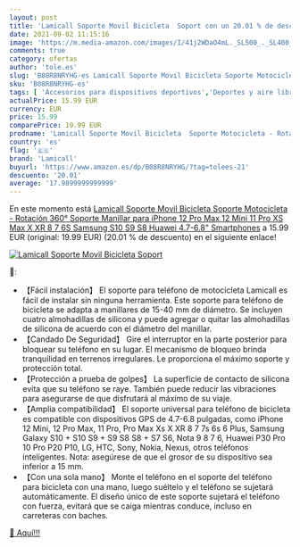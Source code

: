 ```yaml
---
layout: post
title: 'Lamicall Soporte Movil Bicicleta  Soport con un 20.01 % de descuento'
date: 2021-09-02 11:15:16
image: 'https://m.media-amazon.com/images/I/41j2WDaO4mL._SL500_._SL400_.jpg'
comments: true
category: ofertas
author: 'tole.es'
slug: 'B08R8NRYHG-es Lamicall Soporte Movil Bicicleta Soporte Motocicleta -...'
sku: 'B08R8NRYHG-es'
tags: [ 'Accesorios para dispositivos deportivos','Deportes y aire libre','Electrónica','Electrónica para moto','Electrónica para vehículos','Electrónica y dispositivos para el deporte','Monturas para dispositivos deportivos','Soportes para moto','iphone','lamicall', ]
actualPrice: 15.99 EUR
currency: EUR
price: 15.99
comparePrice: 19.99 EUR
prodname: 'Lamicall Soporte Movil Bicicleta  Soporte Motocicleta - Rotación 360° Soporte Manillar para iPhone 12 Pro Max  12 Mini  11 Pro  XS Max  X  XR  8  7  6S  Samsung S10 S9 S8  Huawei  4.7-6.8" Smartphones'
country: 'es'
flag: '🇪🇸'
brand: 'Lamicall'
buyurl: 'https://www.amazon.es/dp/B08R8NRYHG/?tag=tolees-21'
descuento: '20.01'
average: '17.9899999999999'
---
```


En este momento está [Lamicall Soporte Movil Bicicleta  Soporte Motocicleta - Rotación 360° Soporte Manillar para iPhone 12 Pro Max  12 Mini  11 Pro  XS Max  X  XR  8  7  6S  Samsung S10 S9 S8  Huawei  4.7-6.8" Smartphones](https://www.amazon.es/dp/B08R8NRYHG/?tag=tolees-21) a 15.99 EUR (original: 19.99 EUR) (20.01 %  de descuento) en el siguiente enlace!

[![Lamicall Soporte Movil Bicicleta  Soport](https://m.media-amazon.com/images/I/41j2WDaO4mL._SL500_._SL400_.jpg)](https://www.amazon.es/dp/B08R8NRYHG/?tag=tolees-21)

🔎:

- 【Fácil instalación】 El soporte para teléfono de motocicleta Lamicall es fácil de instalar sin ninguna herramienta. Este soporte para teléfono de bicicleta se adapta a manillares de 15-40 mm de diámetro. Se incluyen cuatro almohadillas de silicona y puede agregar o quitar las almohadillas de silicona de acuerdo con el diámetro del manillar.
- 【Candado De Seguridad】 Gire el interruptor en la parte posterior para bloquear su teléfono en su lugar. El mecanismo de bloqueo brinda tranquilidad en terrenos irregulares. Le proporciona el máximo soporte y protección total.
- 【Protección a prueba de golpes】 La superficie de contacto de silicona evita que su teléfono se raye. También puede reducir las vibraciones para asegurarse de que disfrutará al máximo de su viaje.
- 【Amplia compatibilidad】 El soporte universal para teléfono de bicicleta es compatible con dispositivos GPS de 4.7-6.8 pulgadas, como iPhone 12 Mini, 12 Pro Max, 11 Pro, Pro Max Xs X XR 8 7 7s 6s 6 Plus, Samsung Galaxy S10 + S10 S9 + S9 S8 S8 + S7 S6, Nota 9 8 7 6, Huawei P30 Pro 10 Pro P20 P10, LG, HTC, Sony, Nokia, Nexus, otros teléfonos inteligentes. Nota: asegúrese de que el grosor de su dispositivo sea inferior a 15 mm.
- 【Con una sola mano】 Monte el teléfono en el soporte del teléfono para bicicleta con una mano, luego suéltelo y el teléfono se sujetará automáticamente. El diseño único de este soporte sujetará el teléfono con fuerza, evitará que se caiga mientras conduce, incluso en carreteras con baches.

[🛒 Aquí!!!](https://www.amazon.es/dp/B08R8NRYHG/?tag=tolees-21)
